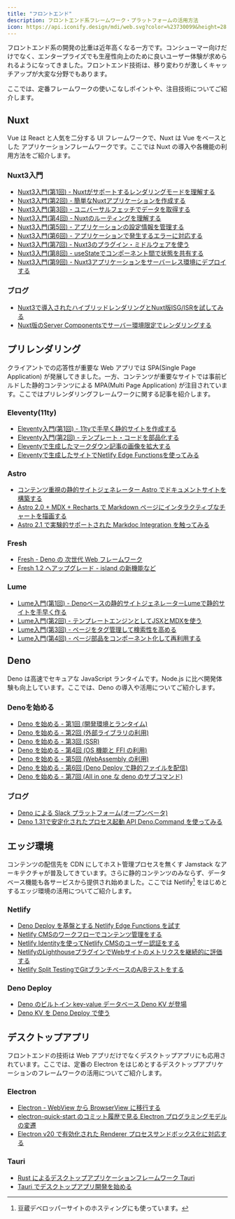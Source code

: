 ```yaml
---
title: "フロントエンド"
description: フロントエンド系フレームワーク・プラットフォームの活用方法
icon: https://api.iconify.design/mdi/web.svg?color=%23730099&height=28
---
```


フロントエンド系の開発の比重は近年高くなる一方です。コンシューマー向けだけでなく、エンタープライズでも生産性向上のために良いユーザー体験が求められるようになってきました。フロントエンド技術は、移り変わりが激しくキャッチアップが大変な分野でもあります。

ここでは、定番フレームワークの使いこなしポイントや、注目技術についてご紹介します。


## Nuxt
Vue は React と人気を二分する UI フレームワークで、Nuxt は Vue をベースとした アプリケーションフレームワークです。ここでは Nuxt の導入や各機能の利用方法をご紹介します。

### Nuxt3入門
- [Nuxt3入門(第1回) - Nuxtがサポートするレンダリングモードを理解する](/nuxt/nuxt3-rendering-mode/)
- [Nuxt3入門(第2回) - 簡単なNuxtアプリケーションを作成する](/nuxt/nuxt3-develop-sample-app/)
- [Nuxt3入門(第3回) - ユニバーサルフェッチでデータを取得する](/nuxt/nuxt3-universal-fetch/)
- [Nuxt3入門(第4回) - Nuxtのルーティングを理解する](/nuxt/nuxt3-routing/)
- [Nuxt3入門(第5回) - アプリケーションの設定情報を管理する](/nuxt/nuxt3-app-configuration/)
- [Nuxt3入門(第6回) - アプリケーションで発生するエラーに対応する](/nuxt/nuxt3-error-handling/)
- [Nuxt3入門(第7回) - Nuxt3のプラグイン・ミドルウェアを使う](/nuxt/nuxt3-plugin-middleware/)
- [Nuxt3入門(第8回) - useStateでコンポーネント間で状態を共有する](/nuxt/nuxt3-state-management/)
- [Nuxt3入門(第9回) - Nuxt3アプリケーションをサーバーレス環境にデプロイする](/nuxt/nuxt3-serverless-deploy/)

### ブログ
- [Nuxt3で導入されたハイブリッドレンダリングとNuxt版ISG/ISRを試してみる](/blogs/2022/12/18/nuxt3-hybrid-rendering/)
- [Nuxt版のServer Componentsでサーバー環境限定でレンダリングする](/blogs/2023/07/05/nuxt3-server-components-intro/)

## プリレンダリング
クライアントでの応答性が重要な Web アプリでは SPA(Single Page Application) が発展してきました。一方、コンテンツが重要なサイトでは事前ビルドした静的コンテンツによる MPA(Multi Page Application) が注目されています。ここではプリレンダリングフレームワークに関する記事を紹介します。

### Eleventy(11ty)
- [Eleventy入門(第1回) - 11tyで手早く静的サイトを作成する](/11ty/11ty-intro/)
- [Eleventy入門(第2回) - テンプレート・コードを部品化する](/11ty/11ty-reusable-components/)
- [Eleventyで生成したマークダウン記事の画像を拡大する](/blogs/2022/05/19/11ty-zoom-image/)
- [Eleventyで生成したサイトでNetlify Edge Functionsを使ってみる](/blogs/2022/08/17/netlify-edge-functions-with-11ty/)

### Astro
- [コンテンツ重視の静的サイトジェネレーター Astro でドキュメントサイトを構築する](/blogs/2022/09/07/build-doc-site-with-astro/)
- [Astro 2.0 + MDX + Recharts で Markdown ページにインタラクティブなチャートを描画する](/blogs/2023/01/29/astro-2.0-mdx/)
- [Astro 2.1 で実験的サポートされた Markdoc Integration を触ってみる](/blogs/2023/03/23/astro2_1-with-markdoc-support/)

### Fresh
- [Fresh - Deno の 次世代 Web フレームワーク](/blogs/2022/07/04/fresh-deno-next-gen-web-framework/)
- [Fresh 1.2 へアップグレード - island の新機能など](/blogs/2023/06/27/fresh-1_2/)

### Lume
- [Lume入門(第1回) - Denoベースの静的サイトジェネレーターLumeで静的サイトを手早く作る](/lume/lume-intro/)
- [Lume入門(第2回) - テンプレートエンジンとしてJSXとMDXを使う](/lume/lume-jsx-mdx/)
- [Lume入門(第3回) - ページをタグ管理して検索性を高める](/lume/lume-search/)
- [Lume入門(第4回) - ページ部品をコンポーネント化して再利用する](/lume/lume-components/)

## Deno
Deno は高速でセキュアな JavaScript ランタイムです。Node.js に比べ開発体験も向上しています。ここでは、Deno の導入や活用についてご紹介します。

### Denoを始める
- [Deno を始める - 第1回 (開発環境とランタイム)](/deno/getting-started/01-introduction/)
- [Deno を始める - 第2回 (外部ライブラリの利用)](/deno/getting-started/02-use-external-packages/)
- [Deno を始める - 第3回 (SSR)](/deno/getting-started/03-server-side-rendering/)
- [Deno を始める - 第4回 (OS 機能と FFI の利用)](/deno/getting-started/04-using-os-and-ffi/)
- [Deno を始める - 第5回 (WebAssembly の利用)](/deno/getting-started/05-using-wasm/)
- [Deno を始める - 第6回 (Deno Deploy で静的ファイルを配信)](/deno/getting-started/06-serving-files-on-deno-deploy/)
- [Deno を始める - 第7回 (All in one な deno のサブコマンド)](/deno/getting-started/07-all-in-one-deno-sub-commands/)

### ブログ
- [Deno による Slack プラットフォーム(オープンベータ)](/blogs/2022/09/27/slack-new-plotform-powered-by-deno/)
- [Deno 1.31で安定化されたプロセス起動 API Deno.Command を使ってみる](/blogs/2023/03/06/deno-new-command-api/)

## エッジ環境
コンテンツの配信先を CDN にしてホスト管理プロセスを無くす Jamstack なアーキテクチャが普及してきています。さらに静的コンテンツのみならず、データベース機能も各サービスから提供され始めました。ここでは Netlify[^1] をはじめとするエッジ環境の活用についてご紹介します。

[^1]: 豆蔵デベロッパーサイトのホスティングにも使っています。

### Netlify
- [Deno Deploy を基盤とする Netlify Edge Functions を試す](/blogs/2022/07/23/try-netlify-edge-functions/)
- [Netlify CMSのワークフローでコンテンツ管理をする](/blogs/2022/08/03/netlifycms-workflow-intro/)
- [Netlify Identityを使ってNetlify CMSのユーザー認証をする](/blogs/2022/08/10/netlify-cms-with-netlify-identity/)
- [NetlifyのLighthouseプラグインでWebサイトのメトリクスを継続的に評価する](/blogs/2022/08/17/netlify-lighthouse-plugin-intro/)
- [Netlify Split TestingでGitブランチベースのA/Bテストをする](/blogs/2022/08/21/netlify-split-testing-intro/)

### Deno Deploy
- [Deno のビルトイン key-value データベース Deno KV が登場](/blogs/2023/05/09/deno-kv/)
- [Deno KV を Deno Deploy で使う](/blogs/2023/05/18/deno-kv-on-deno-deploy/)

## デスクトップアプリ
フロントエンドの技術は Web アプリだけでなくデスクトップアプリにも応用されています。ここでは、定番の Electron をはじめとするデスクトップアプリケーションのフレームワークの活用についてご紹介します。

### Electron
- [Electron - WebView から BrowserView に移行する](/blogs/2022/01/07/electron-browserview/)
- [electron-quick-start のコミット履歴で見る Electron プログラミングモデルの変遷](/blogs/2022/02/14/history-of-electron-quick-start/)
- [Electron v20 で有効化された Renderer プロセスサンドボックス化に対応する](/blogs/2022/08/03/electron-renderer-process-sandboxed/)

### Tauri
- [Rust によるデスクトップアプリケーションフレームワーク Tauri](/blogs/2022/03/06/tauri/)
- [Tauri でデスクトップアプリ開発を始める](/blogs/2022/07/08/writing-app-with-tauri/)
